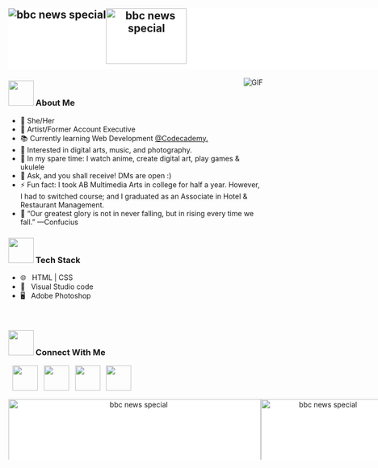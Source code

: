 <h2>
<div align="center" style="width:750px; background-color:white; height:120px; overflow:scroll; overflow-x: scroll; overflow-y: hidden;">
      <div style="width:1000px;">
      <img style=" float:left; display:inline"  src="https://media0.giphy.com/media/zsphFYuFgwBrwHztG6/giphy.gif?cid=790b761191f2be50e5ec2c128e7374df7a6910fc3ddf86bc&rid=giphy.gif&ct=s" alt="bbc news special" />
      <img style=" float:left; display:inline" src="https://i.giphy.com/media/tVZUjgV1iLr3i/giphy.webp" width="160" height="110" alt="bbc news special" />
		</div>
	</div>
 </h2>

<img align="right" alt="GIF" src="https://64.media.tumblr.com/960be4065be2cef2998daae9eb1758c3/tumblr_n8yu6yiy3S1rufh5do1_500.gif"/>

<h3><img src="https://media0.giphy.com/media/gKxniC8PjCF3dhBmgF/giphy.gif?cid=790b761156ab706ffada04c60e28fafeb284f1ce322d0abb&rid=giphy.gif&ct=s" width="50"> About Me </h3>

- 💜 She/Her
- 💼 Artist/Former Account Executive
- 📚 Currently learning Web Development <a href="https://www.codecademy.com/" target="_blank">@Codecademy.</a>
- 👀 Interested in digital arts, music, and photography.
- 🍂 In my spare time: I watch anime, create digital art, play games & ukulele
- 💬 Ask, and you shall receive! DMs are open :)
- ⚡ Fun fact: I took AB Multimedia Arts in college for half a year. However, I had to switched course; and I graduated as an Associate in Hotel & Restaurant Management.
- 💯 “Our greatest glory is not in never falling, but in rising every time we fall.” —Confucius

<h3><img src="https://i.giphy.com/media/dbTYolkeisetqPhViO/giphy.webp" width="50"> Tech Stack</h3>

- 🌐 &nbsp; HTML | CSS
- 🔧 &nbsp; Visual Studio code
- 🖥 &nbsp; Adobe Photoshop

<br> 

<h3><img src="https://i.giphy.com/media/0zPCvpqtVpsMZySHAe/giphy.webp" width="50"> Connect With Me </h3>

<p align="left">
&nbsp; <a href="https://twitter.com/hightenn" target="_blank" rel="noopener noreferrer"><img src="https://img.icons8.com/clouds/50/000000/twitter.png" width="50" /></a>  
&nbsp; <a href="https://www.instagram.com/hightenn/" target="_blank" rel="noopener noreferrer"><img src="https://img.icons8.com/clouds/50/000000/instagram.png" width="50" /></a>  
&nbsp; <a href="https://www.linkedin.com/in/K75/" target="_blank" rel="noopener noreferrer"><img src="https://img.icons8.com/clouds/50/000000/linkedin.png" width="50" /></a>
&nbsp; <a href="mailto:kristensocampo@gmail.com" target="_blank" rel="noopener noreferrer"><img src="https://img.icons8.com/clouds/100/000000/gmail-new.png" width="50" /></a>
</p>

<div align="center" style="width:750px; background-color:white; height:120px; overflow:scroll; overflow-x: scroll; overflow-y: hidden;">
      <div style="width:1000px;">
      <img style=" float:left; display:inline" src="https://i.giphy.com/media/crKfijVqsCYJq/giphy.webp" height="170" width="500" alt="bbc news special" />
      <img style=" float:left; display:inline" src="https://i.giphy.com/media/FEExs4OQxvrqM/giphy.webp" height="187.5" width="250" alt="bbc news special" />
</div>
